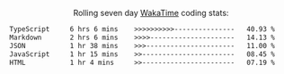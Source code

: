 <p align="center">Rolling seven day <a href="https://wakatime.com/@syrkis"/>WakaTime</a> coding stats:</p>
<!--START_SECTION:waka-->

```txt
TypeScript     6 hrs 6 mins    >>>>>>>>>>---------------   40.93 %
Markdown       2 hrs 6 mins    >>>>---------------------   14.13 %
JSON           1 hr 38 mins    >>>----------------------   11.00 %
JavaScript     1 hr 15 mins    >>-----------------------   08.45 %
HTML           1 hr 4 mins     >>-----------------------   07.19 %
```

<!--END_SECTION:waka-->
